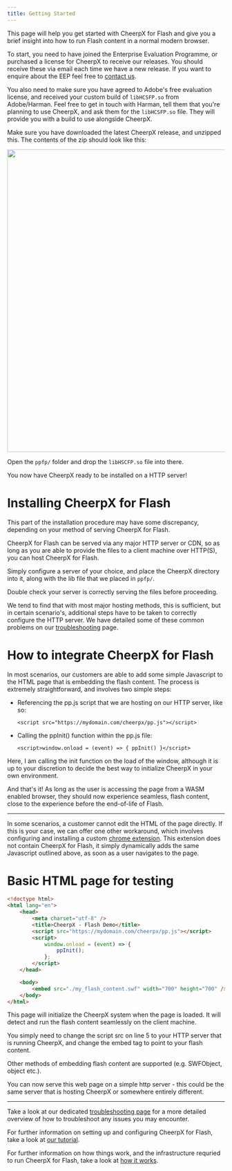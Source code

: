 ```yaml
---
title: Getting Started
---
```


This page will help you get started with CheerpX for Flash and give you a brief insight into how to run Flash content in a normal modern browser.

To start, you need to have joined the Enterprise Evaluation Programme, or purchased a license for CheerpX to receive our releases. You should receive these via email each time we have a new release. If you want to enquire about the EEP feel free to [contact us](https://leaningtech.com/contact-us).

You also need to make sure you have agreed to Adobe's free evaluation license, and received your custom build of `libHCSFP.so` from Adobe/Harman. Feel free to get in touch with Harman, tell them that you're planning to use CheerpX, and ask them for the `libHCSFP.so` file. They will provide you with a build to use alongside CheerpX.

Make sure you have downloaded the latest CheerpX release, and unzipped this. The contents of the zip should look like this:

<p align="center"><img src="https://leaningtech.com/wp-content/uploads/2021/04/cheerpx_contents.png" width="700"></p>

Open the `ppfp/` folder and drop the `libHSCFP.so` file into there.

You now have CheerpX ready to be installed on a HTTP server!

# Installing CheerpX for Flash

This part of the installation procedure may have some discrepancy, depending on your method of serving CheerpX for Flash.

CheerpX for Flash can be served via any major HTTP server or CDN, so as long as you are able to provide the files to a client machine over HTTP(S), you can host CheerpX for Flash.

Simply configure a server of your choice, and place the CheerpX directory into it, along with the lib file that we placed in `ppfp/`.

Double check your server is correctly serving the files before proceeding.

We tend to find that with most major hosting methods, this is sufficient, but in certain scenario's, additional steps have to be taken to correctly configure the HTTP server. We have detailed some of these common problems on our [troubleshooting](Troubleshooting) page.

# How to integrate CheerpX for Flash

In most scenarios, our customers are able to add some simple Javascript to the HTML page that is embedding the flash content. The process is extremely straightforward, and involves two simple steps:

- Referencing the pp.js script that we are hosting on our HTTP server, like so:

  `<script src="https://mydomain.com/cheerpx/pp.js"></script>`

- Calling the ppInit() function within the pp.js file:

  `<script>window.onload = (event) => { ppInit() }</script>`

Here, I am calling the init function on the load of the window, although it is up to your discretion to decide the best way to initialize CheerpX in your own environment.

And that's it! As long as the user is accessing the page from a WASM enabled browser, they should now experience seamless, flash content, close to the experience before the end-of-life of Flash.

---

In some scenarios, a customer cannot edit the HTML of the page directly. If this is your case, we can offer one other workaround, which involves configuring and installing a custom [chrome extension](/cheerpx/for-flash/Chrome-Extension). This extension does not contain CheerpX for Flash, it simply dynamically adds the same Javascript outlined above, as soon as a user navigates to the page.

# Basic HTML page for testing

```html
<!doctype html>
<html lang="en">
	<head>
		<meta charset="utf-8" />
		<title>CheerpX - Flash Demo</title>
		<script src="https://mydomain.com/cheerpx/pp.js"></script>
		<script>
			window.onload = (event) => {
				ppInit();
			};
		</script>
	</head>

	<body>
		<embed src="./my_flash_content.swf" width="700" height="700" />
	</body>
</html>
```

This page will initialize the CheerpX system when the page is loaded. It will detect and run the flash content seamlessly on the client machine.

You simply need to change the script src on line 5 to your HTTP server that is running CheerpX, and change the embed tag to point to your flash content.

Other methods of embedding flash content are supported (e.g. SWFObject, object etc.).

You can now serve this web page on a simple http server - this could be the same server that is hosting CheerpX or somewhere entirely different.

---

Take a look at our dedicated [troubleshooting page](/cheerpx/for-flash/Troubleshooting) for a more detailed overview of how to troubleshoot any issues you may encounter.

For further information on setting up and configuring CheerpX for Flash, take a look at [our tutorial](/cheerpx/for-flash/Tutorial).

For further information on how things work, and the infrastructure requried to run CheerpX for Flash, take a look at [how it works](/cheerpx/for-flash/How-It-Works).
